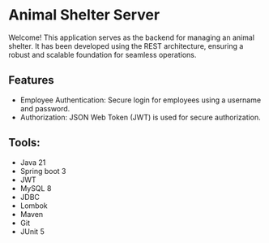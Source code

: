 # Animal Shelter Server

Welcome! This application serves as the backend for managing an animal shelter. It has been developed using the REST
architecture, ensuring a robust and scalable foundation for seamless operations.

## Features

- Employee Authentication: Secure login for employees using a username and password.
- Authorization: JSON Web Token (JWT) is used for secure authorization.

## Tools:

- Java 21
- Spring boot 3
- JWT
- MySQL 8
- JDBC
- Lombok
- Maven
- Git
- JUnit 5
